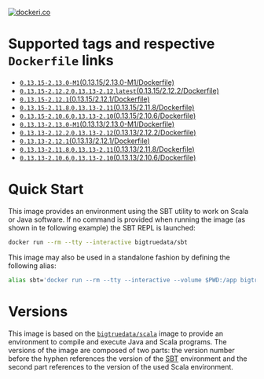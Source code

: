 [![dockeri.co](http://dockeri.co/image/bigtruedata/sbt)](https://hub.docker.com/r/bigtruedata/sbt/)

# Supported tags and respective `Dockerfile` links
- [`0.13.15-2.13.0-M1`(0.13.15/2.13.0-M1/Dockerfile)](https://github.com/bigtruedata/docker-sbt/blob/master/0.13.15/2.13.0-M1/Dockerfile)
- [`0.13.15-2.12.2`,`0.13.13-2.12`,`latest`(0.13.15/2.12.2/Dockerfile)](https://github.com/bigtruedata/docker-sbt/blob/master/0.13.15/2.12.2/Dockerfile)
- [`0.13.15-2.12.1`(0.13.15/2.12.1/Dockerfile)](https://github.com/bigtruedata/docker-sbt/blob/master/0.13.15/2.12.1/Dockerfile)
- [`0.13.15-2.11.8`,`0.13.13-2.11`(0.13.15/2.11.8/Dockerfile)](https://github.com/bigtruedata/docker-sbt/blob/master/0.13.15/2.11.8/Dockerfile)
- [`0.13.15-2.10.6`,`0.13.13-2.10`(0.13.15/2.10.6/Dockerfile)](https://github.com/bigtruedata/docker-sbt/blob/master/0.13.15/2.10.6/Dockerfile)
- [`0.13.13-2.13.0-M1`(0.13.13/2.13.0-M1/Dockerfile)](https://github.com/bigtruedata/docker-sbt/blob/master/0.13.13/2.13.0-M1/Dockerfile)
- [`0.13.13-2.12.2`,`0.13.13-2.12`(0.13.13/2.12.2/Dockerfile)](https://github.com/bigtruedata/docker-sbt/blob/master/0.13.13/2.12.2/Dockerfile)
- [`0.13.13-2.12.1`(0.13.13/2.12.1/Dockerfile)](https://github.com/bigtruedata/docker-sbt/blob/master/0.13.13/2.12.1/Dockerfile)
- [`0.13.13-2.11.8`,`0.13.13-2.11`(0.13.13/2.11.8/Dockerfile)](https://github.com/bigtruedata/docker-sbt/blob/master/0.13.13/2.11.8/Dockerfile)
- [`0.13.13-2.10.6`,`0.13.13-2.10`(0.13.13/2.10.6/Dockerfile)](https://github.com/bigtruedata/docker-sbt/blob/master/0.13.13/2.10.6/Dockerfile)

# Quick Start
This image provides an environment using the SBT utility to work on Scala or Java software. If no command is provided when running the image (as shown in te following example) the SBT REPL is launched:

```sh
docker run --rm --tty --interactive bigtruedata/sbt
```

This image may also be used in a standalone fashion by defining the following alias:

```sh
alias sbt='docker run --rm --tty --interactive --volume $PWD:/app bigtruedata/sbt'
```

# Versions
This image is based on the [`bigtruedata/scala`](https://hub.docker.com/r/bigtruedata/scala/) image to provide an environment to compile and execute Java and Scala programs. The versions of the image are composed of two parts: the version number before the hyphen references the version of the [SBT](http://www.scala-sbt.org/index.html) environment and the second part references to the version of the used Scala environment.
